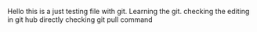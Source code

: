 Hello this is a just testing file with git. Learning the git.
checking the editing in git hub directly
checking git pull command
